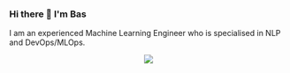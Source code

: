 ### Hi there 👋 I'm Bas
I am an experienced Machine Learning Engineer who is specialised in NLP and DevOps/MLOps.

<p align="center">
  <img src="https://github-readme-stats.vercel.app/api?username=baskrahmer&count_private=true&show_icons=true&include_all_commits=false&hide_border=true&hide_title=true&hide=stars" />
</p>
